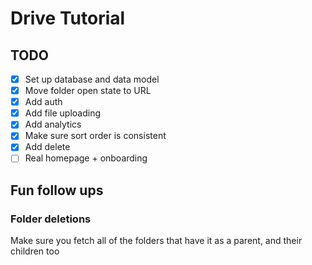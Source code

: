 # Drive Tutorial

## TODO

- [x] Set up database and data model
- [x] Move folder open state to URL
- [x] Add auth
- [x] Add file uploading
- [x] Add analytics
- [x] Make sure sort order is consistent
- [x] Add delete
- [ ] Real homepage + onboarding

## Fun follow ups

### Folder deletions

Make sure you fetch all of the folders that have it as a parent, and their children too

